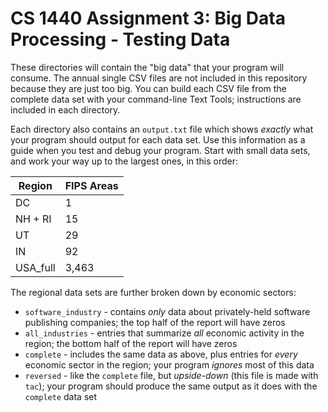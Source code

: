# CS 1440 Assignment 3: Big Data Processing - Testing Data

These directories will contain the "big data" that your program will consume.  The annual single CSV files are not included in this repository because they are just too big.  You can build each CSV file from the complete data set with your command-line Text Tools; instructions are included in each directory.

Each directory also contains an `output.txt` file which shows *exactly* what your program should output for each data set.  Use this information as a guide when you test and debug your program.  Start with small data sets, and work your way up to the largest ones, in this order:

Region   | FIPS Areas
---------|-----------
DC       | 1
NH + RI  | 15
UT       | 29
IN       | 92
USA_full | 3,463


The regional data sets are further broken down by economic sectors:

*   `software_industry` - contains *only* data about privately-held software publishing companies; the top half of the report will have zeros
*   `all_industries` - entries that summarize *all* economic activity in the region; the bottom half of the report will have zeros
*   `complete` - includes the same data as above, plus entries for *every* economic sector in the region; your program *ignores* most of this data
*   `reversed` - like the `complete` file, but *upside-down* (this file is made with `tac`); your program should produce the same output as it does with the `complete` data set
